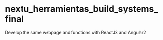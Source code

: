 # nextu_herramientas_build_systems_final

Develop the same webpage and functions with ReactJS and Angular2
